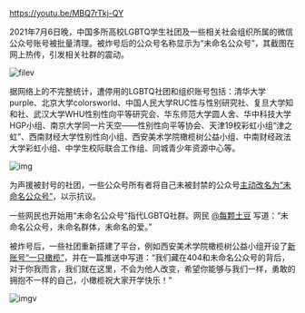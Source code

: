 <https://youtu.be/MBQ7rTkj-QY>


2021年7月6日晚，中国多所高校LGBTQ学生社团及一些相关社会组织所属的微信公众号账号被批量清理。被炸号后的公众号名称显示为“未命名公众号”，其截图在网上热传，引发相关社群的震动。


![filev](https://chinadigitaltimes.net/chinese/files/2023/11/image-1698944422213.png)


据网络上的不完整统计，遭停用的LGBTQ社团和组织账号包括：清华大学purple、北京大学colorsworld、中国人民大学RUC性与性别研究社、复旦大学知和社、武汉大学WHU性别性向平等研究会、华东师范大学圆人舍、华中科技大学HGP小组、南京大学同一片天空——性别性向平等协会、天津19校彩虹小组“津之虹”、西南财经大学性别性向小组、西安美术学院橄榄树公益小组、中南财经政法大学彩虹小组、中学生校际联合工作组、同城青少年资源中心等。


![img](https://chinadigitaltimes.net/chinese/files/2021/07/%E6%80%A7%E5%B0%91%E6%95%B0%E7%BE%A4%E4%BD%93%E5%85%AC%E4%BC%97%E5%8F%B7.png)


为声援被封号的社团，一些公众号所有者将自己未被封禁的公众号[主动改名为“未命名公众号”](https://chinadigitaltimes.net/chinese/668155.html)，以示抗议。


一些网民也开始用“未命名公众号”指代LGBTQ社群。网民 [@每颗土豆](https://chinadigitaltimes.net/chinese/667938.html) 写道：“未命名公众号，未命名群体，未命名的爱。”


被炸号后，一些社团重新搭建了平台，例如西安美术学院橄榄树公益小组开设了[新账号“一只橄榄”](https://chinadigitaltimes.net/chinese/670435.html)，并在一篇推送中写道：“我们藏在404和未命名公众号的背后，对于你我而言，我们就在这里，不会为他人改变，希望你能够与我们一样，勇敢的拥抱不一样的自己，小橄榄祝大家开学快乐！”


![imgv](https://chinadigitaltimes.net/chinese/files/2021/09/post-670435-613339560fab7.)

